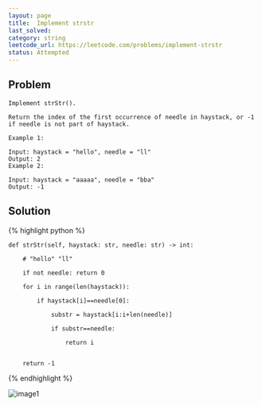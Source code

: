 ```yaml
---
layout: page
title:  Implement strstr
last_solved: 
category: string
leetcode_url: https://leetcode.com/problems/implement-strstr
status: Attempted
---
```


Problem
-------

```
Implement strStr().

Return the index of the first occurrence of needle in haystack, or -1 if needle is not part of haystack.

Example 1:

Input: haystack = "hello", needle = "ll"
Output: 2
Example 2:

Input: haystack = "aaaaa", needle = "bba"
Output: -1

```

Solution
----------

{% highlight python %}

    def strStr(self, haystack: str, needle: str) -> int:
        
        # "hello" "ll"
        
        if not needle: return 0
        
        for i in range(len(haystack)):
            
            if haystack[i]==needle[0]:
                
                substr = haystack[i:i+len(needle)]
                
                if substr==needle:
                    
                    return i
        
        
        return -1
    

{% endhighlight %}


![image1]()